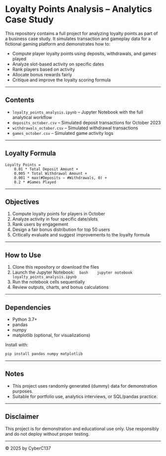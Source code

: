 
#  Loyalty Points Analysis – Analytics Case Study

This repository contains a full project for analyzing loyalty points as part of a business case study. It simulates transaction and gameplay data for a fictional gaming platform and demonstrates how to:

- Compute player loyalty points using deposits, withdrawals, and games played
- Analyze slot-based activity on specific dates
- Rank players based on activity
- Allocate bonus rewards fairly
- Critique and improve the loyalty scoring formula

---

##  Contents

- `loyalty_points_analysis.ipynb` – Jupyter Notebook with the full analytical workflow
- `deposits_october.csv` – Simulated deposit transactions for October 2023
- `withdrawals_october.csv` – Simulated withdrawal transactions
- `games_october.csv` – Simulated game activity logs

---

##  Loyalty Formula

```
Loyalty Points = 
    0.01 * Total Deposit Amount +
    0.005 * Total Withdrawal Amount +
    0.001 * max(#Deposits − #Withdrawals, 0) +
    0.2 * #Games Played
```

---

##  Objectives

1. Compute loyalty points for players in October
2. Analyze activity in four specific date/slots
3. Rank users by engagement
4. Design a fair bonus distribution for top 50 users
5. Critically evaluate and suggest improvements to the loyalty formula

---

##  How to Use

1. Clone this repository or download the files
2. Launch the Jupyter Notebook:
   ```bash
   jupyter notebook loyalty_points_analysis.ipynb
   ```
3. Run the notebook cells sequentially
4. Review outputs, charts, and bonus calculations

---

##  Dependencies

- Python 3.7+
- pandas
- numpy
- matplotlib (optional, for visualizations)

Install with:

```bash
pip install pandas numpy matplotlib
```

---

##  Notes

- This project uses randomly generated (dummy) data for demonstration purposes.
- Suitable for portfolio use, analytics interviews, or SQL/pandas practice.

---

##  Disclaimer

This project is for demonstration and educational use only. Use responsibly and do not deploy without proper testing.

---


© 2025 by CyberC137
